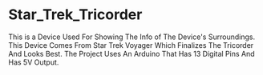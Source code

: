 # Star_Trek_Tricorder
This is a Device Used For Showing The Info of The Device's Surroundings. This Device Comes From Star Trek Voyager Which Finalizes The Tricorder And Looks Best. The Project Uses An Arduino That Has 13 Digital Pins And Has 5V Output.
